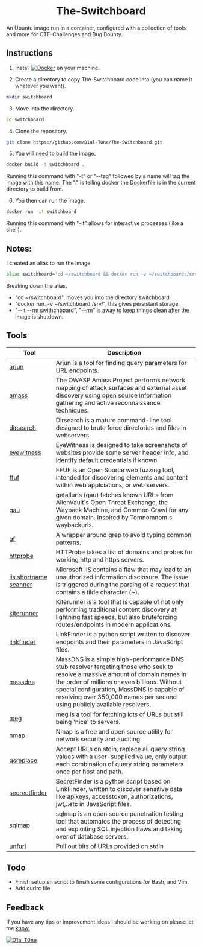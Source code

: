<h1 align="center"> The-Switchboard </h1>

An Ubuntu image run in a  container, configured with a collection of tools and more for CTF-Challenges and Bug Bounty.

## Instructions
1. Install [![Docker](https://badgen.net/badge/icon/docker?icon=docker&label)](https://https://docs.docker.com/get-docker/) on your machine.

2. Create a directory to copy The-Switchboard code into (you can name it whatever you want).
```bash
mkdir switchboard
```
3. Move into the directory.
```bash
cd switchboard
```
4. Clone the repository.
```bash
git clone https://github.com/D1al-T0ne/The-Switchboard.git
```
5. You will need to build the image.
```bash
docker build -t switchboard .
```
Running this command with "-t" or "--tag" followed by a name will tag the image with this name. The "." is telling docker the Dockerfile is in the current directory to build from.<br>

6. You then can run the image.
```bash
docker run -it switchboard
```
Running this command with "-it" allows for interactive processes (like a shell).

## Notes:
I created an alias to run the image.

```bash
alias switchboard='cd ~/switchboard && docker run -v ~/switchboard:/srv/ -it --rm swithcboard'
```
 Breaking down the alias.
 - "cd ~/switchboard", moves you into the directory switchboard 
 - "docker run. -v ~/switchboard:/srv/", this gives persistant storage.
 - "--it --rm swithchboard", "--rm" is away to keep things clean after the image is shutdown.


## Tools

| Tool | Description |
| --- | --- |
| [arjun](https://github.com/s0md3v/Arjun) | Arjun is a tool for finding query parameters for URL endpoints. |
| [amass](https://github.com/OWASP/Amass) | The OWASP Amass Project performs network mapping of attack surfaces and external asset discovery using open source information gathering and active reconnaissance techniques. |
| [dirsearch](https://github.com/maurosoria/dirsearch) | Dirsearch is a mature command-line tool designed to brute force directories and files in webservers. |
| [eyewitness](https://github.com/FortyNorthSecurity/EyeWitness) | EyeWitness is designed to take screenshots of websites provide some server header info, and identify default credentials if known. |
| [ffuf](https://github.com/ffuf/ffuf/blob/master/README.md) | FFUF is an Open Source web fuzzing tool, intended for discovering elements and content within web applciations, or web servers. |
| [gau](https://github.com/lc/gau) | getallurls (gau) fetches known URLs from AlienVault's Open Threat Exchange, the Wayback Machine, and Common Crawl for any given domain. Inspired by Tomnomnom's waybackurls.|
| [gf](https://github.com/tomnomnom/gf) | A wrapper around grep to avoid typing common patterns. |
| [httprobe](https://github.com/tomnomnom/httprobe) | HTTProbe takes a list of domains and probes for working http and https servers. |
| [iis shortname scanner](https://github.com/irsdl/IIS-ShortName-Scanner) | Microsoft IIS contains a flaw that may lead to an unauthorized information disclosure. The issue is triggered during the parsing of a request that contains a tilde character (~). |
| [kiterunner](https://github.com/assetnote/kiterunner) | Kiterunner is a tool that is capable of not only performing traditional content discovery at lightning fast speeds, but also bruteforcing routes/endpoints in modern applications. |
| [linkfinder](https://github.com/GerbenJavado/LinkFinder) | LinkFinder is a python script written to discover endpoints and their parameters in JavaScript files. |
| [massdns](https://github.com/blechschmidt/massdns) | MassDNS is a simple high-performance DNS stub resolver targeting those who seek to resolve a massive amount of domain names in the order of millions or even billions. Without special configuration, MassDNS is capable of resolving over 350,000 names per second using publicly available resolvers. |
| [meg](https://github.com/tomnomnom/meg) | meg is a tool for fetching lots of URLs but still being 'nice' to servers. |
| [nmap](https://nmap.org/) | Nmap is a free and open source utility for network security and auditing. |
| [qsreplace](https://github.com/tomnomnom/qsreplace) | Accept URLs on stdin, replace all query string values with a user-supplied value, only output each combination of query string parameters once per host and path. |
| [secrectfinder](https://github.com/m4ll0k/SecretFinder) | SecretFinder is a python script based on LinkFinder, written to discover sensitive data like apikeys, accesstoken, authorizations, jwt,..etc in JavaScript files. |
| [sqlmap](https://sqlmap.org/) | sqlmap is an open source penetration testing tool that automates the process of detecting and exploiting SQL injection flaws and taking over of database servers. |
| [unfurl](https://github.com/tomnomnom/unfurl) | Pull out bits of URLs provided on stdin |

## Todo
 - Finish setup.sh script to finsih some configurations for Bash, and Vim.
 - Add curlrc file

## Feedback
If you have any tips or improvement ideas I should be working on please let me [know.](https://github.com/D1al-T0ne/The-Switchboard/issues)

[![D1al T0ne](https://aleen42.github.io/badges/src/twitter.svg)](https://twitter.com/D1AL__T0NE)<br>
